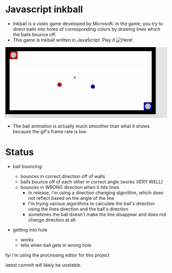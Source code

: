 # Javascript inkball
 - Inkball is a video game developed by Microsoft. In the game, you try to direct balls into holes of corresponding colors by drawing lines which the balls bounce off.
 - This game is inkball written in JavaScript. Play it ![Here!](https://skparab1.itch.io/javascript-inkball)

![](inkball_gif2.gif)

- The ball animation is actually much smoother than what it shows because the gif's frame rate is low

# Status
  - ball bouncing:
    - bounces in correct direction off of walls
    - balls bounce off of each other in correct angle (works VERY WELL)
    - bounces in WRONG direction when it hits lines
      - In release, i'm using a direction changing algorithm, which does not reflect based on the angle of the line
      - I'm trying various algorithms to calculate the ball's direction using the lines direction and the ball's direction
      - sometimes the ball doesn't make the line disappear and does not change direction at all.

  - getting into hole
    - works
    - tells when ball gets in wrong hole

fyi i'm using the processing editor for this project

latest commit will likely be unstable.


